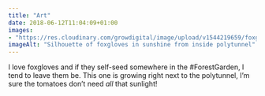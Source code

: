 ```yaml
---
title: "Art"
date: 2018-06-12T11:04:09+01:00
images: 
- "https://res.cloudinary.com/growdigital/image/upload/v1544219659/foxgloves-28863379968.jpg"
imageAlt: "Silhouette of foxgloves in sunshine from inside polytunnel"
---
```


I love foxgloves and if they self-seed somewhere in the #ForestGarden, I tend to leave them be. This one is growing right next to the polytunnel, I’m sure the tomatoes don’t need _all_ that sunlight!
